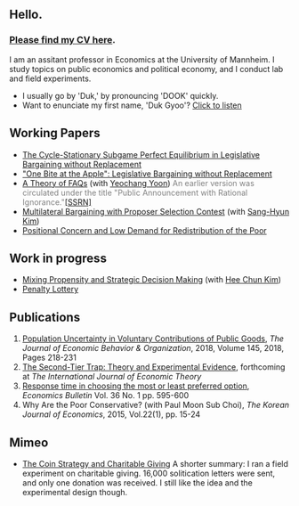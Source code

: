 <!-- To update the left column (contact info & photo) on the index page, check '_layout/default'-->
## Hello.

### <a href="https://kimdukgyoo.github.io/pdfjs/web/CV-DukGyooKim.pdf" target="_blank">Please find my CV here</a>.

I am an assitant professor in Economics at the University of Mannheim. I study topics on public economics and political economy, and I conduct lab and field experiments.
<!--to understand how individuals' economic decisions within a group are affected by other-regarding preferences such as altruism, trust, fairness concern, reciprocity, retaliation, and status seeking.-->

* I usually go by 'Duk,' by pronouncing 'DOOK' quickly.  
* Want to enunciate my first name, 'Duk Gyoo'?  <a href="/howtopronouncemyname.mp3" target="_blank">Click to listen</a>  
 
## Working Papers
* <a href="https://kimdukgyoo.github.io/pdfjs/web/CycleStationaryEquilibriumInLegislativeBargaining.pdf" target="_blank"> The Cycle-Stationary Subgame Perfect Equilibrium in Legislative Bargaining without Replacement</a> 
* <a href="https://kimdukgyoo.github.io/pdfjs/web/OneBiteAtTheApple.pdf" target="_blank">"One Bite at the Apple": Legislative Bargaining without Replacement</a> 
* <a href="https://kimdukgyoo.github.io/pdfjs/web/theory-faqs_20180319.pdf" target="_blank"> A Theory of FAQs</a> (with [Yeochang Yoon](https://sites.google.com/site/yyeochang/ "Yeochang Yoon's webpage")) <span style="color:Gray">An earlier version was circulated under the title "Public Announcement with Rational Ignorance."<a href="https://papers.ssrn.com/abstract=3118097" target="_blank">[SSRN]</a></span>
* <a href="https://kimdukgyoo.github.io/pdfjs/web/MultilateralBargainingWithProposerSelectionContest_20171230.pdf" target="_blank"> Multilateral Bargaining with Proposer Selection Contest</a> (with [Sang-Hyun Kim](https://sites.google.com/site/sanghyunkim46/home "Sang-Hyun Kim's webpage"))
* <a href="https://kimdukgyoo.github.io/pdfjs/web/PositionalConcern_20180211.pdf" target="_blank"> Positional Concern and Low Demand for Redistribution of the Poor</a>
 
## Work in progress
* <a href="https://kimdukgyoo.github.io/pdfjs/web/mixing-propensity-strategic.pdf" target="_blank"> Mixing Propensity and Strategic Decision Making</a> (with [Hee Chun Kim](https://sites.google.com/site/hckim0822/home "Hee Chun Kim's webpage"))
* <a href="https://kimdukgyoo.github.io/pdfjs/web/penalty-lottery.pdf" targer="_blank"> Penalty Lottery </a>

## Publications
1.  <a href="https://doi.org/10.1016/j.jebo.2017.10.009" target="_blank"> Population Uncertainty in Voluntary Contributions of Public Goods</a>, _The Journal of Economic Behavior & Organization_, 2018, Volume 145, 2018, Pages 218-231
1. <a href="https://papers.ssrn.com/sol3/papers.cfm?abstract_id=2343928" target="_blank">The Second-Tier Trap: Theory and Experimental Evidence</a>, forthcoming at _The International Journal of Economic Theory_
2. <a href="http://www.accessecon.com/Pubs/EB/2016/Volume36/EB-16-V36-I1-P59.pdf" target="_blank"> Response time in choosing the most or least preferred option</a>, _Economics Bulletin_ Vol. 36 No. 1 pp. 595-600  
3. Why Are the Poor Conservative? (with Paul Moon Sub Choi), _The Korean Journal of Economics_, 2015, Vol.22(1), pp. 15-24

## Mimeo
* <a href="http://ssrn.com/abstract=2745071" target="_blank"> The Coin Strategy and Charitable Giving</a>
A shorter summary: I ran a field experiment on charitable giving. 16,000 solitication letters were sent, and only one donation was received. I still like the idea and the experimental design though. 

<!--  
## Upcoming schedules
- 11/9--11/12, Dallas Texas (Midwest Theory Conference)
-->

<!--
Text can be **bold**, _italic_, or ~~strikethrough~~. 

[Link to another page](another-page).

There should be whitespace between paragraphs.

There should be whitespace between paragraphs. We recommend including a README, or a file with information about your project.

# [](#header-1)Header 1

This is a normal paragraph following a header. GitHub is a code hosting platform for version control and collaboration. It lets you and others work together on projects from anywhere.

## [](#header-2)Header 2

> This is a blockquote following a header.
>
> When something is important enough, you do it even if the odds are not in your favor.

### [](#header-3)Header 3

```js
// Javascript code with syntax highlighting.
var fun = function lang(l) {
  dateformat.i18n = require('./lang/' + l)
  return true;
}
```

```ruby
# Ruby code with syntax highlighting
GitHubPages::Dependencies.gems.each do |gem, version|
  s.add_dependency(gem, "= #{version}")
end
```

#### [](#header-4)Header 4

*   This is an unordered list following a header.
*   This is an unordered list following a header.
*   This is an unordered list following a header.

##### [](#header-5)Header 5

1.  This is an ordered list following a header.
2.  This is an ordered list following a header.
3.  This is an ordered list following a header.

###### [](#header-6)Header 6

| head1        | head two          | three |
|:-------------|:------------------|:------|
| ok           | good swedish fish | nice  |
| out of stock | good and plenty   | nice  |
| ok           | good `oreos`      | hmm   |
| ok           | good `zoute` drop | yumm  |

### There's a horizontal rule below this.

* * *

### Here is an unordered list:

*   Item foo
*   Item bar
*   Item baz
*   Item zip

### And an ordered list:

1.  Item one
1.  Item two
1.  Item three
1.  Item four

### And a nested list:

- level 1 item
  - level 2 item
  - level 2 item
    - level 3 item
    - level 3 item
- level 1 item
  - level 2 item
  - level 2 item
  - level 2 item
- level 1 item
  - level 2 item
  - level 2 item
- level 1 item

### Small image

![](https://assets-cdn.github.com/images/icons/emoji/octocat.png)

### Large image

![](https://guides.github.com/activities/hello-world/branching.png)


### Definition lists can be used with HTML syntax.

<dl>
<dt>Name</dt>
<dd>Godzilla</dd>
<dt>Born</dt>
<dd>1952</dd>
<dt>Birthplace</dt>
<dd>Japan</dd>
<dt>Color</dt>
<dd>Green</dd>
</dl>

```
Long, single-line code blocks should not wrap. They should horizontally scroll if they are too long. This line should be long enough to demonstrate this.
```

```
The final element.
```
-->
